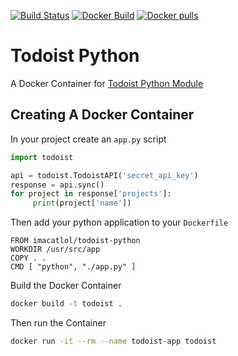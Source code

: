 [![Build Status](https://travis-ci.org/thomaslorentsen/docker-todoist-python.svg?branch=master)](https://travis-ci.org/thomaslorentsen/docker-todoist-python)
[![Docker Build](https://img.shields.io/docker/automated/imacatlol/todoist-python.svg)](https://hub.docker.com/r/imacatlol/todoist-python/)
[![Docker pulls](https://img.shields.io/docker/pulls/imacatlol/todoist-python.svg)](https://hub.docker.com/r/imacatlol/todoist-python/)
# Todoist Python
A Docker Container for [Todoist Python Module]([https://developer.todoist.com])
## Creating A Docker Container
In your project create an ```app.py``` script
```python
import todoist

api = todoist.TodoistAPI('secret_api_key')
response = api.sync()
for project in response['projects']:
     print(project['name'])
```

Then add your python application to your ```Dockerfile```
```docker
FROM imacatlol/todoist-python
WORKDIR /usr/src/app
COPY . .
CMD [ "python", "./app.py" ]
```

Build the Docker Container
```bash
docker build -t todoist .
```

Then run the Container
```bash
docker run -it --rm --name todoist-app todoist
```
